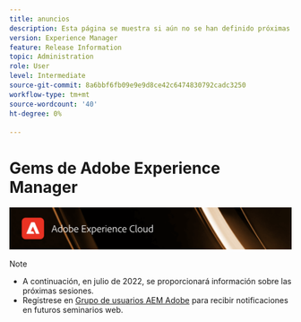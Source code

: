 ```yaml
---
title: anuncios
description: Esta página se muestra si aún no se han definido próximas sesiones.
version: Experience Manager
feature: Release Information
topic: Administration
role: User
level: Intermediate
source-git-commit: 8a6bbf6fb09e9e9d8ce42c6474830792cadc3250
workflow-type: tm+mt
source-wordcount: '40'
ht-degree: 0%

---
```


# Gems de Adobe Experience Manager

![](/help/assets/ADX_Gems.png)

>[!NOTE]
>
>* A continuación, en julio de 2022, se proporcionará información sobre las próximas sesiones.
>* Regístrese en [Grupo de usuarios AEM Adobe](https://aem-augs.adobe.com/) para recibir notificaciones en futuros seminarios web.